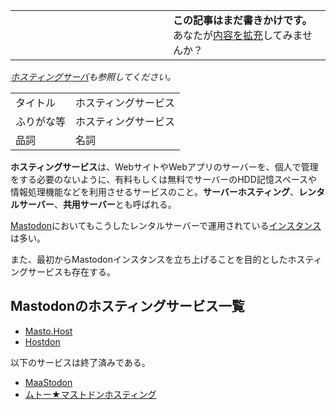 <div>

<table>
<colgroup>
<col style="width: 50%" />
<col style="width: 50%" />
</colgroup>
<tbody>
<tr class="odd">
<td></td>
<td><strong>この記事はまだ書きかけです。</strong>
<div>
あなたが<a href="https://ja.mstdn.wiki/index.php?title=%E3%83%9B%E3%82%B9%E3%83%86%E3%82%A3%E3%83%B3%E3%82%B0%E3%82%B5%E3%83%BC%E3%83%93%E3%82%B9&amp;action=edit" rel="nofollow">内容を拡充</a>してみませんか？
</div></td>
</tr>
</tbody>
</table>

<span class="small">*[ホスティングサーバ](https://ja.wikipedia.org/wiki/%E3%83%9B%E3%82%B9%E3%83%86%E3%82%A3%E3%83%B3%E3%82%B0%E3%82%B5%E3%83%BC%E3%83%90 "w:ホスティングサーバ")も参照してください。*</span>

|            |                      |
|------------|----------------------|
| タイトル   | ホスティングサービス |
| ふりがな等 | ホスティングサービス |
| 品詞       | 名詞                 |

  

**ホスティングサービス**は、WebサイトやWebアプリのサーバーを、個人で管理をする必要のないように、有料もしくは無料でサーバーのHDD記憶スペースや情報処理機能などを利用させるサービスのこと。**サーバーホスティング**、**レンタルサーバー**、**共用サーバー**とも呼ばれる。

[Mastodon](/Mastodon "Mastodon")においてもこうしたレンタルサーバーで運用されている[インスタンス](/%E3%82%A4%E3%83%B3%E3%82%B9%E3%82%BF%E3%83%B3%E3%82%B9 "インスタンス")は多い。

また、最初からMastodonインスタンスを立ち上げることを目的としたホスティングサービスも存在する。

## Mastodonのホスティングサービス一覧

-   [Masto.Host](/Masto.Host "Masto.Host")
-   [Hostdon](/Hostdon "Hostdon")

以下のサービスは終了済みである。

-   [MaaStodon](/MaaStodon "MaaStodon")
-   [ムトー★マストドンホスティング](/%E3%83%A0%E3%83%88%E3%83%BC%E2%98%85%E3%83%9E%E3%82%B9%E3%83%88%E3%83%89%E3%83%B3%E3%83%9B%E3%82%B9%E3%83%86%E3%82%A3%E3%83%B3%E3%82%B0 "ムトー★マストドンホスティング")

</div>
